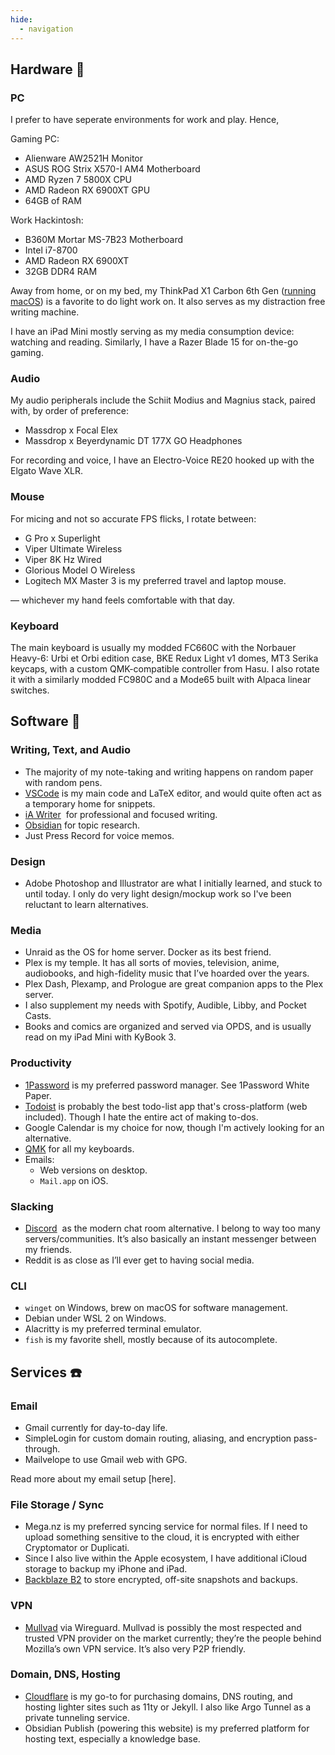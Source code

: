 ```yaml
---
hide:
  - navigation
---
```


## Hardware 🔧

### PC

I prefer to have seperate environments for work and play. Hence,

Gaming PC:
- Alienware AW2521H Monitor
- ASUS ROG Strix X570-I AM4 Motherboard
- AMD Ryzen 7 5800X CPU
- AMD Radeon RX 6900XT GPU
- 64GB of RAM

Work Hackintosh:
- B360M Mortar MS-7B23 Motherboard
- Intel i7-8700
- AMD Radeon RX 6900XT
- 32GB DDR4 RAM

Away from home, or on my bed, my ThinkPad X1 Carbon 6th Gen ([running macOS](https://github.com/tylernguyen/x1c6-hackintosh)) is a favorite to do light work on. It also serves as my distraction free writing machine.

I have an iPad Mini mostly serving as my media consumption device: watching and reading. Similarly, I have a Razer Blade 15 for on-the-go gaming.

### Audio

My audio peripherals include the Schiit Modius and Magnius stack, paired with, by order of preference:
- Massdrop x Focal Elex
- Massdrop x Beyerdynamic DT 177X GO Headphones 

For recording and voice, I have an Electro-Voice RE20 hooked up with the Elgato Wave XLR.

### Mouse

For micing and not so accurate FPS flicks, I rotate between:

- G Pro x Superlight
- Viper Ultimate Wireless
- Viper 8K Hz Wired
- Glorious Model O Wireless
- Logitech MX Master 3 is my preferred travel and laptop mouse.

— whichever my hand feels comfortable with that day.

### Keyboard

The main keyboard is usually my modded FC660C with the Norbauer Heavy-6: Urbi et Orbi edition case, BKE Redux Light v1 domes, MT3 Serika keycaps, with a custom QMK-compatible controller from Hasu.
I also rotate it with a similarly modded FC980C and a Mode65 built with Alpaca linear switches.

## Software 🍎

### Writing, Text, and Audio

- The majority of my note-taking and writing happens on random paper with random pens.
- [VSCode](https://code.visualstudio.com/) is my main code and LaTeX editor, and would quite often act as a temporary home for snippets.
- [iA Writer](https://ia.net/writer)  for professional and focused writing.
- [Obsidian](https://obsidian.md/) for topic research.
- Just Press Record for voice memos.

### Design

- Adobe Photoshop and Illustrator are what I initially learned, and stuck to until today. I only do very light design/mockup work so I've been reluctant to learn alternatives.

### Media

- Unraid as the OS for home server. Docker as its best friend.
- Plex is my temple. It has all sorts of movies, television, anime, audiobooks, and high-fidelity music that I’ve hoarded over the years.
- Plex Dash, Plexamp, and Prologue are great companion apps to the Plex server.
- I also supplement my needs with Spotify, Audible, Libby, and Pocket Casts.
- Books and comics are organized and served via OPDS, and is usually read on my iPad Mini with KyBook 3.

### Productivity

- [1Password](https://1password.com/) is my preferred password manager. See 1Password White Paper.
- [Todoist](https://todoist.com/) is probably the best todo-list app that's cross-platform (web included). Though I hate the entire act of making to-dos.
- Google Calendar is my choice for now, though I'm actively looking for an alternative.
- [QMK](https://qmk.fm/) for all my keyboards.
- Emails:
	- Web versions on desktop.
	- `Mail.app` on iOS.
  
### Slacking

- [Discord](https://discord.com/)  as the modern chat room alternative. I belong to way too many servers/communities. It’s also basically an instant messenger between my friends.
- Reddit is as close as I’ll ever get to having social media.

### CLI

- `winget` on Windows, brew on macOS for software management.
- Debian under WSL 2 on Windows.
- Alacritty is my preferred terminal emulator.
- `fish` is my favorite shell, mostly because of its autocomplete.

## Services ☎️

### Email

- Gmail currently for day-to-day life.
- SimpleLogin for custom domain routing, aliasing, and encryption pass-through.
- Mailvelope to use Gmail web with GPG.

Read more about my email setup [here].

### File Storage / Sync

- Mega.nz is my preferred syncing service for normal files. If I need to upload something sensitive to the cloud, it is encrypted with either Cryptomator or Duplicati.
- Since I also live within the Apple ecosystem, I have additional iCloud storage to backup my iPhone and iPad.
- [Backblaze B2](https://www.backblaze.com/b2/cloud-storage.html) to store encrypted, off-site snapshots and backups.
  
### VPN

- [Mullvad](https://mullvad.net) via Wireguard. Mullvad is possibly the most respected and trusted VPN provider on the market currently; they’re the people behind Mozilla’s own VPN service. It’s also very P2P friendly.
  
### Domain, DNS, Hosting

- [Cloudflare](https://www.cloudflare.com/) is my go-to for purchasing domains, DNS routing, and hosting lighter sites such as 11ty or Jekyll. I also like Argo Tunnel as a private tunneling service.
- Obsidian Publish (powering this website) is my preferred platform for hosting text, especially a knowledge base.